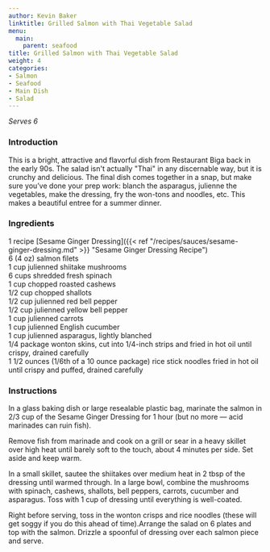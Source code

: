 ```yaml
---
author: Kevin Baker
linktitle: Grilled Salmon with Thai Vegetable Salad
menu:
  main:
    parent: seafood
title: Grilled Salmon with Thai Vegetable Salad
weight: 4
categories:
- Salmon
- Seafood
- Main Dish
- Salad
---
```

*Serves 6*

### Introduction

This is a bright, attractive and flavorful dish from Restaurant Biga back in the early 90s. The salad isn't actually "Thai" in any discernable way, but it is crunchy and delicious. The final dish comes together in a snap, but make sure you’ve done your prep work: blanch the asparagus, julienne the vegetables, make the dressing, fry the won-tons and noodles, etc. This makes a beautiful entree for a summer dinner.

### Ingredients

<div class="ingredient-list">

1 recipe [Sesame Ginger Dressing]({{< ref "/recipes/sauces/sesame-ginger-dressing.md" >}} "Sesame Ginger Dressing Recipe")  
6 (4 oz) salmon filets  
1 cup julienned shiitake mushrooms  
6 cups shredded fresh spinach  
1 cup chopped roasted cashews  
1/2 cup chopped shallots  
1/2 cup julienned red bell pepper  
1/2 cup julienned yellow bell pepper  
1 cup julienned carrots  
1 cup julienned English cucumber  
1 cup julienned asparagus, lightly blanched  
1/4 package wonton skins, cut into 1/4-inch strips and fried in hot oil until crispy, drained carefully  
1 1/2 ounces (1/6th of a 10 ounce package) rice stick noodles fried in hot oil until crispy and puffed, drained carefully  

</div>

### Instructions

In a glass baking dish or large resealable plastic bag, marinate the salmon in 2/3 cup of the Sesame Ginger Dressing for 1 hour (but no more — acid marinades can ruin fish).

Remove fish from marinade and cook on a grill or sear in a heavy skillet over high heat until barely soft to the touch, about 4 minutes per side. Set aside and keep warm.

In a small skillet, sautee the shiitakes over medium heat in 2 tbsp of the dressing until warmed through. 
In a large bowl, combine the mushrooms with spinach, cashews, shallots, bell peppers, carrots, cucumber and asparagus. Toss with 1 cup of dressing until everything is well-coated.

Right before serving, toss in the wonton crisps and rice noodles (these will get soggy if you do this ahead of time).Arrange the salad on 6 plates and top with the salmon. Drizzle a spoonful of dressing over each salmon piece and serve.